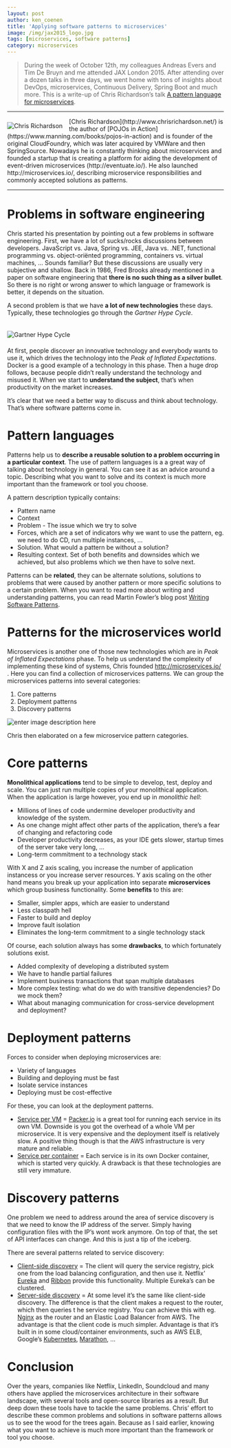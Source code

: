 ```yaml
---
layout: post
author: ken_coenen
title: 'Applying software patterns to microservices'
image: /img/jax2015_logo.jpg
tags: [microservices, software patterns]
category: microservices
---
```


>During the week of October 12th, my colleagues Andreas Evers and Tim De Bruyn and me attended JAX London 2015. After attending over a dozen talks in three days, we went home with tons of insights about DevOps, microservices, Continuous Delivery, Spring Boot and much more. This is a write-up of Chris Richardson’s talk [A pattern language for microservices](https://jaxlondon.com/session/a-pattern-language-for-microservices/).


----------

<img style="float: left; margin: 10px 15px 5px 0" alt="Chris Richardson" src="https://www.ordina.be/~/media/images/ordinabe/blogs/ken2.jpg?la=nl-nl">
[Chris Richardson](http://www.chrisrichardson.net/) is the author of [POJOs in Action](https://www.manning.com/books/pojos-in-action) and is founder of the original CloudFoundry, which was later acquired by VMWare and then SpringSource. Nowadays he is constantly thinking about microservices and founded a startup that is creating a platform for aiding the development of event-driven microservices (http://eventuate.io/). He also launched http://microservices.io/, describing microservice responsibilities and commonly accepted solutions as patterns.

<p style="clear:both;"></p>

----------


Problems in software engineering
==================

Chris started his presentation by pointing out a few problems in software engineering. First, we have a lot of sucks/rocks discussions between developers. JavaScript vs. Java, Spring vs. JEE, Java vs. .NET, functional programming vs. object-oriënted programming, containers vs. virtual machines, … Sounds familiar? But these discussions are usually very subjective and shallow. Back in 1986, Fred Brooks already mentioned in a paper on software engineering that **there is no such thing as a silver bullet**. So there is no right or wrong answer to which language or framework is better, it depends on the situation.

A second problem is that we have **a lot of new technologies** these days. Typically, these technologies go through the *Gartner Hype Cycle*.

<img style="float: left; margin: 20px 0" alt="Gartner Hype Cycle" src="https://www.ordina.be/~/media/images/ordinabe/blogs/ken3v2.png?la=nl-nl">

<p style="clear:both;"></p>

At first, people discover an innovative technology and everybody wants to use it, which drives the technology into the *Peak of Inflated Expectations*. Docker is a good example of a technology in this phase. Then a huge drop follows, because people didn’t really understand the technology and misused it. When we start to **understand the subject**, that’s when productivity on the market increases.

It’s clear that we need a better way to discuss and think about technology. That’s where software patterns come in.

Pattern languages
============

Patterns help us to **describe a reusable solution to a problem occurring in a particular context**. The use of pattern languages is a a great way of talking about technology in general. You can see it as an advice around a topic. Describing what you want to solve and its context is much more important than the framework or tool you choose.

A pattern description typically contains:

 - Pattern name
 - Context
 - Problem - The issue which we try to solve
 - Forces, which are a set of indicators why we want to use the pattern, eg. we need to do CD, run multiple instances, ...
 - Solution. What would a pattern be without a solution?
 - Resulting context. Set of both benefits and downsides which we achieved, but also problems which we then have to solve next.

Patterns can be **related**, they can be alternate solutions, solutions to problems that were caused by another pattern or more specific solutions to a certain problem. When you want to read more about writing and understanding patterns, you can read Martin Fowler’s blog post [Writing Software Patterns](http://www.martinfowler.com/articles/writingPatterns.html).

Patterns for the microservices world
===============

Microservices is another one of those new technologies which are in *Peak of Inflated Expectations* phase. To help us understand the complexity of implementing these kind of systems, Chris founded http://microservices.io/ . Here you can find a collection of microservices patterns.
We can group the microservices patterns into several categories:

 1. Core patterns
 2. Deployment patterns
 3. Discovery patterns

![enter image description here](https://www.ordina.be/~/media/images/ordinabe/blogs/ken4.png?la=nl-nl "Microservices patterns")

Chris then elaborated on a few microservice pattern categories.

Core patterns
=========

**Monolithical applications** tend to be simple to develop, test, deploy and scale. You can just run multiple copies of your monolithical application. When the application is large however, you end up in *monolithic hell*:

 - Millions of lines of code undermine developer productivity and knowledge of the system.
 - As one change might affect other parts of the application, there’s a fear of changing and refactoring code
 - Developer productivity decreases, as your IDE gets slower, startup times of the server take very long, …
 - Long-term commitment to a technology stack

With X and Z axis scaling, you increase the number of application instancess or you increase server resources. Y axis scaling on the other hand means you break up your application into separate **microservices** which group business functionality. Some **benefits** to this are:

 - Smaller, simpler apps, which are easier to understand
 - Less classpath hell
 - Faster to build and deploy
 - Improve fault isolation
 - Eliminates the long-term commitment to a single technology stack

Of course, each solution always has some **drawbacks**, to which fortunately solutions exist.

 - Added complexity of developing a distributed system
 - We have to handle partial failures
 - Implement business transactions that span multiple databases
 - More complex testing: what do we do with transitive dependencies? Do we mock them?
 - What about managing communication for cross-service development and deployment?

Deployment patterns
==============

Forces to consider when deploying microservices are:

 - Variety of languages
 - Building and deploying must be fast
 - Isolate service instances
 - Deploying must be cost-effective

For these, you can look at the deployment patterns.

 - [Service per VM](http://microservices.io/patterns/deployment/service-per-vm.html) = [Packer.io](https://packer.io/) is a great tool for running each service
   in its own VM. Downside is you got the overhead of a whole VM per
   microservice. It is very expensive and the deployment itself is
   relatively slow. A positive thing though is that the AWS
   infrastructure is very mature and reliable.
 - [Service per container](http://microservices.io/patterns/deployment/service-per-container.html) = Each service is in its own Docker container, which is started very quickly. A drawback is that these technologies are still very immature.

Discovery patterns
=============

One problem we need to address around the area of service discovery is that we need to know the IP address of the server. Simply having configuration files with the IP’s wont work anymore. On top of that, the set of API interfaces can change. And this is just a tip of the iceberg.

There are several patterns related to service discovery:

 - [Client-side discovery](http://microservices.io/patterns/client-side-discovery.html) = The client will query the service registry,
   pick one from the load balancing configuration, and then use it.
   Netflix' [Eureka](https://github.com/Netflix/eureka) and [Ribbon](https://github.com/Netflix/ribbon) provide this functionality. Multiple
   Eureka’s can be clustered.
 - [Server-side discovery](http://microservices.io/patterns/server-side-discovery.html) = At some level it’s
   the same like client-side discovery. The difference is that the
	   client makes a request to the router, which then queries t he service registry. You can achieve this with eg. [Nginx](https://www.nginx.com/) as the router and an Elastic Load Balancer from AWS. The advantage is that the client code is much simpler. Advantage is that it’s built in in some cloud/container environments, such as AWS ELB, Google’s [Kubernetes](http://kubernetes.io/), [Marathon](https://mesosphere.github.io/marathon/), …

Conclusion
=============

Over the years, companies like Netflix, LinkedIn, Soundcloud and many others have applied the microservices architecture in their software landscape, with several tools and open-source libraries as a result. But deep down these tools have to tackle the same problems. Chris’ effort to describe these common problems and solutions in software patterns allows us to see the wood for the trees again. Because as I said earlier, knowing what you want to achieve is much more important than the framework or tool you choose.